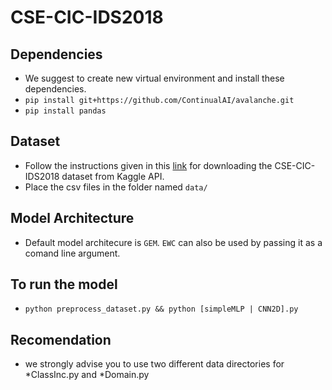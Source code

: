 # CSE-CIC-IDS2018

## Dependencies 
- We suggest to create new virtual environment and install these dependencies. 
- ```pip install git+https://github.com/ContinualAI/avalanche.git```
- ```pip install pandas```
## Dataset
- Follow the instructions given in this [link](https://github.com/Kaggle/kaggle-api#api-credentials) for downloading the CSE-CIC-IDS2018 dataset from Kaggle API.
- Place the csv files in the folder named `data/`

## Model Architecture
- Default model architecure is `GEM`. `EWC` can also be used by passing it as a comand line argument. 

## To run the model 
- ```python preprocess_dataset.py && python [simpleMLP | CNN2D].py```

## Recomendation
- we strongly advise you to use two different data directories for *ClassInc.py and *Domain.py

